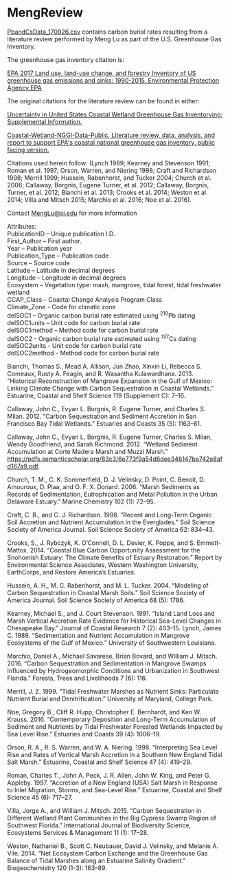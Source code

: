 # MengReview

[PbandCsData_170926.csv](https://github.com/Smithsonian/Coastal-Wetland-NGGI-Sensitivity-Analysis/blob/master/data/MengReview/PbandCsData_170926.csv) contains carbon burial rates resulting from a literature review performed by Meng Lu as part of the U.S. Greenhouse Gas Inventory. 

The greenhouse gas inventory citation is:  

[EPA 2017 Land use, land-use change, and forestry Inventory of US greenhouse gas emissions and sinks: 1990-2015. Environmental Protection Agency EPA](https://www.epa.gov/ghgemissions/inventory-us-greenhouse-gas-emissions-andsinks-1990-2015)  

The original citations for the literature review can be found in either:  

[Uncertainty in United States Coastal Wetland Greenhouse Gas Inventorying: Supplemental Information.](http://iopscience.iop.org/1748-9326/13/11/115005/media/erl_13_115005_sd_information_uncertainty.pdf)

[Coastal-Wetland-NGGI-Data-Public. Literature review, data, analysis, and report to support EPA's coastal national greenhouse gas inventory, public facing version.](https://github.com/Smithsonian/Coastal-Wetland-NGGI-Data-Public/)

Citations used herein follow: (Lynch 1989; Kearney and Stevenson 1991; Roman et al. 1997; Orson, Warren, and Niering 1998; Craft and Richardson 1998; Merrill 1999; Hussein, Rabenhorst, and Tucker 2004; Church et al. 2006; Callaway, Borgnis, Eugene Turner, et al. 2012; Callaway, Borgnis, Turner, et al. 2012; Bianchi et al. 2013; Crooks et al. 2014; Weston et al. 2014; Villa and Mitsch 2015; Marchio et al. 2016; Noe et al. 2016).

Contact MengLu@si.edu for more information

Attributes:  
PublicationID – Unique publication I.D.  
First_Author – First author.  
Year – Publication year  
Publication_Type – Publication code  
Source – Source code  
Latitude – Latitude in decimal degrees  
Longitude – Longitude in decimal degrees  
Ecosystem – Vegetation type: mash, mangrove, tidal forest, tidal freshwater wetland  
CCAP_Class – Coastal Change Analysis Program Class  
Climate_Zone - Code for climatic zone  
delSOC1 – Organic carbon burial rate estimated using <sup>210</sup>Pb dating  
delSOC1units – Unit code for carbon burial rate  
delSOC1method – Method code for carbon burial rate  
delSOC2 - Organic carbon burial rate estimated using <sup>137</sup>Cs dating  
delSOC2units - Unit code for carbon burial rate  
delSOC2method - Method code for carbon burial rate  

Bianchi, Thomas S., Mead A. Allison, Jun Zhao, Xinxin Li, Rebecca S. Comeaux, Rusty A. Feagin, and R. Wasantha Kulawardhana. 2013. “Historical Reconstruction of Mangrove Expansion in the Gulf of Mexico: Linking Climate Change with Carbon Sequestration in Coastal Wetlands.” Estuarine, Coastal and Shelf Science 119 (Supplement C): 7–16.

Callaway, John C., Evyan L. Borgnis, R. Eugene Turner, and Charles S. Milan. 2012. “Carbon Sequestration and Sediment Accretion in San Francisco Bay Tidal Wetlands.” Estuaries and Coasts 35 (5): 1163–81.

Callaway, John C., Evyan L. Borgnis, R. Eugene Turner, Charles S. Milan, Wendy Goodfriend, and Sarah Richmond. 2012. “Wetland Sediment Accumulation at Corte Madera Marsh and Muzzi Marsh.” https://pdfs.semanticscholar.org/83c3/6e773f9a54d6dee346147ba742e8afd167a9.pdf.

Church, T. M., C. K. Sommerfield, D. J. Velinsky, D. Point, C. Benoit, D. Amouroux, D. Plaa, and O. F. X. Donard. 2006. “Marsh Sediments as Records of Sedimentation, Eutrophication and Metal Pollution in the Urban Delaware Estuary.” Marine Chemistry 102 (1): 72–95.

Craft, C. B., and C. J. Richardson. 1998. “Recent and Long-Term Organic Soil Accretion and Nutrient Accumulation in the Everglades.” Soil Science Society of America Journal. Soil Science Society of America 62: 834–43.

Crooks, S., J. Rybczyk, K. O’Connell, D. L. Devier, K. Poppe, and S. Emmett-Mattox. 2014. “Coastal Blue Carbon Opportunity Assessment for the Snohomish Estuary: The Climate Benefits of Estuary Restoration.” Report by Environmental Science Associates, Western Washington University, EarthCorps, and Restore America’s Estuaries.

Hussein, A. H., M. C. Rabenhorst, and M. L. Tucker. 2004. “Modeling of Carbon Sequestration in Coastal Marsh Soils.” Soil Science Society of America Journal. Soil Science Society of America 68 (5): 1786.

Kearney, Michael S., and J. Court Stevenson. 1991. “Island Land Loss and Marsh Vertical Accretion Rate Evidence for Historical Sea-Level Changes in Chesapeake Bay.” Journal of Coastal Research 7 (2): 403–15.
Lynch, James C. 1989. “Sedimentation and Nutrient Accumulation in Mangrove Ecosystems of the Gulf of Mexico.” University of Southwestern Louisiana.

Marchio, Daniel A., Michael Savarese, Brian Bovard, and William J. Mitsch. 2016. “Carbon Sequestration and Sedimentation in Mangrove Swamps Influenced by Hydrogeomorphic Conditions and Urbanization in Southwest Florida.” Forests, Trees and Livelihoods 7 (6): 116.

Merrill, J. Z. 1999. “Tidal Freshwater Marshes as Nutrient Sinks: Particulate Nutrient Burial and Denitrification.” University of Maryland, College Park.

Noe, Gregory B., Cliff R. Hupp, Christopher E. Bernhardt, and Ken W. Krauss. 2016. “Contemporary Deposition and Long-Term Accumulation of Sediment and Nutrients by Tidal Freshwater Forested Wetlands Impacted by Sea Level Rise.” Estuaries and Coasts 39 (4): 1006–19.

Orson, R. A., R. S. Warren, and W. A. Niering. 1998. “Interpreting Sea Level Rise and Rates of Vertical Marsh Accretion in a Southern New England Tidal Salt Marsh.” Estuarine, Coastal and Shelf Science 47 (4): 419–29.

Roman, Charles T., John A. Peck, J. R. Allen, John W. King, and Peter G. Appleby. 1997. “Accretion of a New England (USA) Salt Marsh in Response to Inlet Migration, Storms, and Sea-Level Rise.” Estuarine, Coastal and Shelf Science 45 (6): 717–27.

Villa, Jorge A., and William J. Mitsch. 2015. “Carbon Sequestration in Different Wetland Plant Communities in the Big Cypress Swamp Region of Southwest Florida.” International Journal of Biodiversity Science, Ecosystems Services & Management 11 (1): 17–28.

Weston, Nathaniel B., Scott C. Neubauer, David J. Velinsky, and Melanie A. Vile. 2014. “Net Ecosystem Carbon Exchange and the Greenhouse Gas Balance of Tidal Marshes along an Estuarine Salinity Gradient.” Biogeochemistry 120 (1-3): 163–89.
